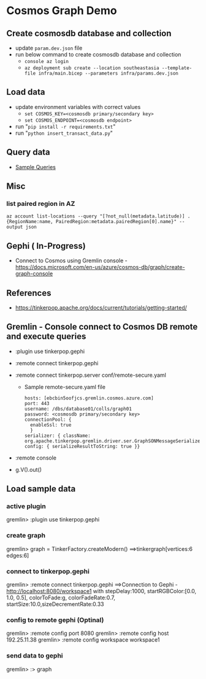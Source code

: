 # Cosmos Graph Demo

## Create cosmosdb database and collection

- update `param.dev.json` file
- run below command to create cosmosdb database and collection
  - ```console az login```
  - ```az deployment sub create --location southeastasia --template-file infra/main.bicep --parameters infra/params.dev.json```
  
## Load data

- update environment variables with correct values
  - ```set COSMOS_KEY=<cosmosdb primary/secondary key>```
  - ```set COSMOS_ENDPOINT=<cosmosdb endpoint>```
- run "```pip install -r requirements.txt```"
- run "```python insert_transact_data.py```"

## Query data

- [Sample Queries](load_data/sample_queries.md)


## Misc

### list paired region in AZ

```az account list-locations --query "[?not_null(metadata.latitude)] .{RegionName:name, PairedRegion:metadata.pairedRegion[0].name}" --output json```

## Gephi ( In-Progress)

- Connect to Cosmos using Gremlin console - <https://docs.microsoft.com/en-us/azure/cosmos-db/graph/create-graph-console>

## References

- <https://tinkerpop.apache.org/docs/current/tutorials/getting-started/>

## Gremlin - Console connect to Cosmos DB remote and execute queries

- :plugin use tinkerpop.gephi
- :remote connect tinkerpop.gephi
- :remote connect tinkerpop.server conf/remote-secure.yaml
  - Sample remote-secure.yaml file
    ```
    hosts: [ebcbin5oofjcs.gremlin.cosmos.azure.com]
    port: 443
    username: /dbs/database01/colls/graph01
    password: <cosmosdb primary/secondary key>
    connectionPool: {
      enableSsl: true
      }
    serializer: { className: org.apache.tinkerpop.gremlin.driver.ser.GraphSONMessageSerializerV2d0, config: { serializeResultToString: true }}
    ```

- :remote console
- g.V().out()

## Load sample data

### active plugin

gremlin> :plugin use tinkerpop.gephi

### create graph

gremlin> graph = TinkerFactory.createModern()
==>tinkergraph[vertices:6 edges:6]

### connect to tinkerpop.gephi

gremlin> :remote connect tinkerpop.gephi
==>Connection to Gephi - <http://localhost:8080/workspace1> with stepDelay:1000, startRGBColor:[0.0, 1.0, 0.5], colorToFade:g, colorFadeRate:0.7, startSize:10.0,sizeDecrementRate:0.33

### config to remote gephi (Optinal)

gremlin> :remote config port 8080
gremlin>  :remote config host 192.25.11.38
gremlin> :remote config workspace workspace1

### send data to gephi

gremlin> :> graph
